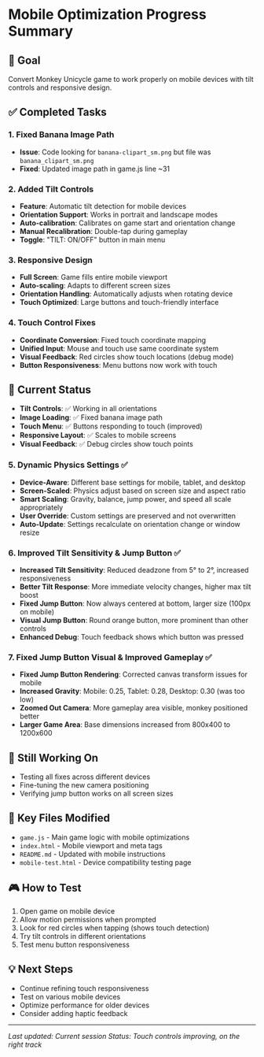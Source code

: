 # Mobile Optimization Progress Summary

## 🎯 **Goal**
Convert Monkey Unicycle game to work properly on mobile devices with tilt controls and responsive design.

## ✅ **Completed Tasks**

### **1. Fixed Banana Image Path**
- **Issue**: Code looking for `banana-clipart_sm.png` but file was `banana_clipart_sm.png`
- **Fixed**: Updated image path in game.js line ~31

### **2. Added Tilt Controls**
- **Feature**: Automatic tilt detection for mobile devices
- **Orientation Support**: Works in portrait and landscape modes
- **Auto-calibration**: Calibrates on game start and orientation change
- **Manual Recalibration**: Double-tap during gameplay
- **Toggle**: "TILT: ON/OFF" button in main menu

### **3. Responsive Design**
- **Full Screen**: Game fills entire mobile viewport
- **Auto-scaling**: Adapts to different screen sizes
- **Orientation Handling**: Automatically adjusts when rotating device
- **Touch Optimized**: Large buttons and touch-friendly interface

### **4. Touch Control Fixes**
- **Coordinate Conversion**: Fixed touch coordinate mapping
- **Unified Input**: Mouse and touch use same coordinate system
- **Visual Feedback**: Red circles show touch locations (debug mode)
- **Button Responsiveness**: Menu buttons now work with touch

## 🔧 **Current Status**
- **Tilt Controls**: ✅ Working in all orientations
- **Image Loading**: ✅ Fixed banana image path
- **Touch Menu**: ✅ Buttons responding to touch (improved)
- **Responsive Layout**: ✅ Scales to mobile screens
- **Visual Feedback**: ✅ Debug circles show touch points

### **5. Dynamic Physics Settings** ✅
- **Device-Aware**: Different base settings for mobile, tablet, and desktop
- **Screen-Scaled**: Physics adjust based on screen size and aspect ratio
- **Smart Scaling**: Gravity, balance, jump power, and speed all scale appropriately
- **User Override**: Custom settings are preserved and not overwritten
- **Auto-Update**: Settings recalculate on orientation change or window resize

### **6. Improved Tilt Sensitivity & Jump Button** ✅
- **Increased Tilt Sensitivity**: Reduced deadzone from 5° to 2°, increased responsiveness
- **Better Tilt Response**: More immediate velocity changes, higher max tilt boost
- **Fixed Jump Button**: Now always centered at bottom, larger size (100px on mobile)
- **Visual Jump Button**: Round orange button, more prominent than other controls
- **Enhanced Debug**: Touch feedback shows which button was pressed

### **7. Fixed Jump Button Visual & Improved Gameplay** ✅
- **Fixed Jump Button Rendering**: Corrected canvas transform issues for mobile
- **Increased Gravity**: Mobile: 0.25, Tablet: 0.28, Desktop: 0.30 (was too low)
- **Zoomed Out Camera**: More gameplay area visible, monkey positioned better
- **Larger Game Area**: Base dimensions increased from 800x400 to 1200x600

## 🚧 **Still Working On**
- Testing all fixes across different devices
- Fine-tuning the new camera positioning
- Verifying jump button works on all screen sizes

## 📱 **Key Files Modified**
- `game.js` - Main game logic with mobile optimizations
- `index.html` - Mobile viewport and meta tags
- `README.md` - Updated with mobile instructions
- `mobile-test.html` - Device compatibility testing page

## 🎮 **How to Test**
1. Open game on mobile device
2. Allow motion permissions when prompted
3. Look for red circles when tapping (shows touch detection)
4. Try tilt controls in different orientations
5. Test menu button responsiveness

## 💡 **Next Steps**
- Continue refining touch responsiveness
- Test on various mobile devices
- Optimize performance for older devices
- Consider adding haptic feedback

---
*Last updated: Current session*
*Status: Touch controls improving, on the right track*
